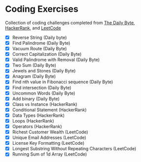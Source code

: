 # Coding Exercises

Collection of coding challenges completed from [The Daily Byte](https://thedailybyte.dev/), [HackerRank](https://www.hackerrank.com/), and [LeetCode](https://leetcode.com/)

- [x] Reverse String (Daily byte)
- [x] Find Palindrome (Daily Byte)
- [x] Vacuum Route (Daily Byte)
- [x] Correct Capitalization (Daily Byte)
- [x] Valid Palindrome with Removal (Daily Byte)
- [x] Two Sum (Daily Byte)
- [x] Jewels and Stones (Daily Byte)
- [x] Anagram (Daily Byte)
- [x] Find nth value in Fibonacci sequence (Daily Byte)
- [x] Find intersection (Daily Byte)
- [x] Uncommon Words (Daily Byte)
- [x] Add binary (Daily Byte)
- [x] Class vs Instance (HackerRank)
- [x] Conditional Statement (HackerRank)
- [x] Data Types (HackerRank)
- [x] Loops (HackerRank)
- [x] Operators (HackerRank)
- [x] Richest Customer Wealth (LeetCode)
- [x] Unique Email Addresses (LeetCode)
- [x] License Key Formatting (LeetCode)
- [x] Longest Substring Without Repeating Characters (LeetCode)
- [x] Running Sum of 1d Array (LeetCode)

